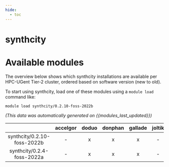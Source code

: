 ```yaml
---
hide:
  - toc
---
```


synthcity
=========

# Available modules


The overview below shows which synthcity installations are available per HPC-UGent Tier-2 cluster, ordered based on software version (new to old).

To start using synthcity, load one of these modules using a `module load` command like:

```shell
module load synthcity/0.2.10-foss-2022b
```

*(This data was automatically generated on {{modules_last_updated}})*  

| |accelgor|doduo|donphan|gallade|joltik|shinx|
| :---: | :---: | :---: | :---: | :---: | :---: | :---: |
|synthcity/0.2.10-foss-2022b|-|x|x|x|-|-|
|synthcity/0.2.4-foss-2022a|-|x|x|x|-|-|

